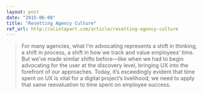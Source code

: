 ```yaml
---
layout: post
date: "2015-06-08"
title: "Resetting Agency Culture"
ref_url: http://alistapart.com/article/resetting-agency-culture
---
```


> For many agencies, what I’m advocating represents a shift in thinking, a shift in process, a shift in how we track and value employees’ time. But we’ve made similar shifts before—like when we had to begin advocating for the user at the discovery level, bringing UX into the forefront of our approaches. Today, it’s exceedingly evident that time spent on UX is vital for a digital project’s livelihood; we need to apply that same reevaluation to time spent on employee success.
